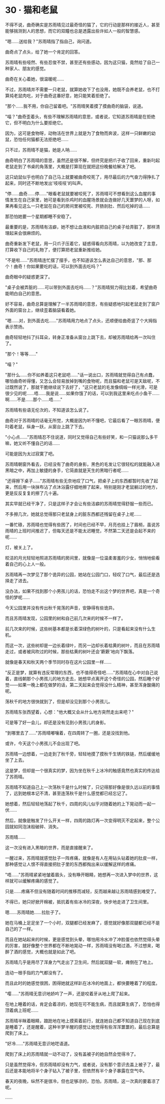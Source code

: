 <link rel="stylesheet" href="../styles/text.css" />
<h1>30 · 猫和老鼠</h1>

不得不说，曲奇确实是苏雨晴见过最奇怪的猫了，它的行动是那样的接近人，甚至能够揣测到人的思想，而它的双瞳也总是透露出些许如人一般的智慧感。

"嗯……送给我？"苏雨晴指了指自己，询问道。

曲奇点了点头，给了她一个肯定的回答。

苏雨晴有些哑然、有些忍俊不禁，甚至还有些感动，因为这只猫，竟然给了自己一种家人、朋友的感觉。

曲奇在关心着她，很温暖呢……

不过，苏雨晴并不需要一只老鼠，就算她收下了也没用，她既不会养老鼠，也不打算炖老鼠肉吃，对于曲奇这番好意，她只能笑着拒绝了。

"那个……我不用，你自己留着吧。"苏雨晴笑着摸了摸曲奇的脑袋，说道。

"喵？"曲奇歪着头，有些不理解苏雨晴的意思，或者说，它知道苏雨晴是在拒绝它，但不明白为什么要拒绝它。

因为，这可是食物呀，动物活在世界上就是为了食物而奔波，这样一只鲜嫩的幼鼠，恐怕任何猫都无法拒绝吧……

只不过，苏雨晴不是猫，她是人呐……

曲奇明白了苏雨晴的意思，虽然还是很不解，但终究是把爪子收了回来，重新叼起老鼠走到了书桌的角落里，大概是打算现在就把这份晚餐给解决了吧。

这只幼鼠似乎也明白了自己马上就要被曲奇咬死了，用尽最后的力气奋力得挣扎了起来，同时还不断地发出'吱吱吱'的叫声。

"停……曲奇……停……"眼看老鼠就要被咬死了，苏雨晴可不想看到这么血腥的事情发生在自己家里，她可是看到杀鸡时的血腥场景就会连做好几天噩梦的人呀，如果再看见这么一只老鼠在自己的房间里被咬死、开肠剖肚、然后吃掉的话……

那恐怕她要一个星期都睡不安稳了。

最重要的是，苏雨晴有洁癖，她不想让血液和内脏把自己的桌子给弄脏了，那样清理起来会很麻烦的。

曲奇重新发下老鼠，用一只爪子压着它，疑惑得看向苏雨晴，以为她改变了主意，打算收下自己的礼物了，便打算把老鼠重新推给她。

"不是啦……"苏雨晴连忙摆了摆手，也不知道该怎么表达自己的意思，"那、那个！曲奇！你如果要吃的话，可以到外面去吃吗？"

曲奇眼中的疑惑更深了。

"桌子会被弄脏的……可以带到外面去吃吗……？"苏雨晴努力得比划着，希望曲奇能明白自己的意思。

好不容易，曲奇总算是理解了一半苏雨晴的意思，有些疑惑地叼起老鼠走到了窗户外面的窗台上，继续歪着脑袋看着她。

"嗯……对，到外面去吃……"苏雨晴用力地点了点头，还顺便给曲奇竖了个大拇指表示赞扬。

曲奇轻轻地抖了抖耳朵，转身正准备从窗台上跳下去，却被苏雨晴给再一次叫住了。

"那个！等等……"

"喵？"

"那什么……你不如养着这只老鼠吧……"话一说出口，苏雨晴就觉得自己有点蠢，哪怕曲奇听得懂，又怎么会轻易放掉到嘴的食物呢，而且猫和老鼠可是天敌呢，不过既然说了，那就干脆继续说下去好了，"这只老鼠的毛发像绸缎一样光滑，可是很少见的呢……唔……我是说……如果你饿了的话，可以到我这里来吃点小鱼干……啊……不是……那个……唔……"

苏雨晴有些语无伦次的，不知道该怎么说了。

曲奇对于苏雨晴的话毫无所觉，大概是因为听不懂吧，它最后看了一眼苏雨晴，便叼着老鼠，纵身一跃，从窗台上跳了下去。

"小心点……"苏雨晴忍不住说道，同时又觉得自己有些好笑，和一只猫说那么多干嘛，她又听不懂自己的话……

可能是因为太过寂寞了吧。

苏雨晴朝窗外看去，已经没有了曲奇的身影，黑色的毛发让它很轻松的就能融入进黑暗之中，再加上敏捷的身手，它简直就是天生的黑暗行者呢……

"还得擦下桌子……"苏雨晴有些无奈地叹了口气，把桌子上的东西都暂时先收了起来，然后用一块抹布沾了点沐浴露仔细地擦了起来，特别是刚才老鼠躺过的地方，更是反反复复的擦了几十遍。

其实早就已经干净了，只是这样子才会让有些洁癖的苏雨晴觉得舒服一些而已。

不多擦几次，她就总觉得那只老鼠身上的脏东西都还残留在桌子上呢……

一番忙碌，苏雨晴也觉得有些困了，时间也已经不早，月亮也挂上了眉梢，虽说苏雨晴的上班时间推迟了，但每天还是不能太迟睡觉，不然第二天还是会起不来的呢……

灯，被关上了。

皎洁的月光轻轻地照进苏雨晴的房间里，就像是一位温柔害羞的少女，悄悄地偷看着自己的心上人一般。

苏雨晴再一次梦见了那个诡异的公园，她站在公园门口，轻叹了口气，最后还是选择走了进去。

没办法，如果不找到那个小男孩儿的话，恐怕走不出这个梦的世界吧，真是一个奇怪的梦呢……

今天公园里并没有传出秋千晃荡的声音，安静得有些诡异。

而且苏雨晴发现，公园里的树和自己前几次来的时候不一样了。

前几次来的时候，这些树基本都是长着深绿色的树叶的，只是看起来没有什么生机。

而这一次，这些树却是一边长着绿叶，而另一边却长着枯黄的树叶，而且在苏雨晴走过，或者被风吹过的时候，那些枯黄的树叶还会'簌簌'地向下飘落。

就像是春天和秋天两个季节同时存在这片公园里一样……

"反正是梦，就算有违反常理的东西，也不值得奇怪吧……"苏雨晴在心中对自己说着，直线朝那个小男孩儿的地方走去，她想早点离开这个奇怪的公园，然后睡个好觉——如果一晚上都在做梦的话，第二天起来会觉得没什么精神，甚至浑身酸痛的呢。

荡秋千的地方很快就到了，但是却没见到那个小男孩儿。

苏雨晴东张西望着，心想："他大概又会从什么地方突然走出来吧？"

可是等了好一会儿，却还是没有见到小男孩儿的身影。

"到哪里去了……"苏雨晴嘟嚷着，在四周转了一圈，还是没找到他。

或许，今天这个小男孩儿不会出现了吧。

苏雨晴一边想着，一边走到了秋千旁，轻轻地摸了摸秋千生锈的铁链，然后缓缓地坐了上去。

这是梦，但却是一个很真实的梦，因为坐在秋千上冰冷的触感竟然也真实的传达给了苏雨晴。

苏雨晴不知道自己上一次荡秋千是什么时候了，只记得那好像是很久远以前的事情了，远到她根本记不清，甚至连荡秋千是什么感觉都已经忘记了。

她想着，然后轻轻地荡起了秋千，四周的风儿似乎对随着她的上下晃动而一起一伏……

然后，就像是触发了什么开关一样，四周的路灯再一次变得明灭不定起来，整个公园就如同泡沫般破碎、消失。

苏雨晴……

这一次没有进入黑暗的世界，而是直接醒来了。

一醒过来，苏雨晴就感觉肚子一阵疼痛，就像是有人在用钻头钻着她的肚皮一样，那种感觉让人恨不得直接把肚子里的东西都掏出来以缓解这样的疼痛。

"唔……"苏雨晴紧紧地皱着眉头，没有睁开眼睛，她想再一次进入梦中的世界，这样就可以缓解疼痛的感觉了。

只是……疼痛不但没有随着时间的推移而减轻，反而越来越让苏雨晴感到难受了。

不得已，她只好掀开棉被，抵抗着有些冰冷的深夜，快步地走进了卫生间里。

嗯……苏雨晴她……拉肚子了。

她在马桶上足足坐了一个小时，双腿都已经发麻了，感觉就好像那双腿都已经不是自己的了一样。

而且在她站起来的时候，更是感觉到头晕，哪怕用冷水冲了冲脸蛋也依然觉得头晕的厉害，就好像整个世界都在不断地晃动一样，苏雨晴没有喝过酒，不过想来，喝醉了酒的感觉，大概也就是如此了吧。

苏雨晴几乎是用尽了浑身力气走出了卫生间，然后就双腿一软，瘫倒在了地上。

连动一根手指的力气都没有了。

而且此时的她感觉很困，困得她就这样趴在冰冷的地面上，都快要睡着了的程度。

"嘤……"苏雨晴无意识地娇吟了一声，还是咬着牙从地上爬了起来。

在地上睡着的话，肯定会着凉的，她现在可不能生病，而且就算生病了，恐怕也得顶着病上班呢……

苏雨晴半眯着眼睛，踉跄地在地上摸索着前行，就连她自己都不知道自己现在到底是睡着了，还是醒着，这种半梦半醒的感觉让她觉得有些浑浑噩噩的，最后总算是爬到了床上。

"好冷……"苏雨晴无意识地呓语道。

爬到了床上的苏雨晴就一动不动了，没有盖被子的她自然会觉得冷了。

只是虽然觉得冷，但苏雨晴却没有力气，或者说，没有那个意识去盖上被子了，最后还是本能地将半个身子钻入了被子里，但依然有半个身子暴露在空气中。

春天的夜晚，纵然不是很冷，但也足够凉的，恐怕，苏雨晴，这一次真的要着凉了呢。

……
